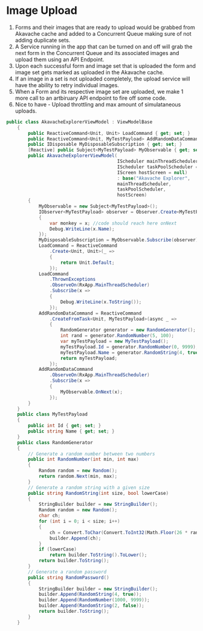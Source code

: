 # Image Upload

1. Forms and their images that are ready to upload would be grabbed from Akavache cache and added to a Concurrent Queue making sure of not adding duplicate sets.
2. A Service running in the app that can be turned on and off will grab the next form in the Concurrent Queue and its associated images and upload them using an API Endpoint.
3. Upon each successful form and image set that is uploaded the form and image set gets marked as uploaded in the Akavache cache.
4. If an image in a set is not uploaded completely, the upload service will have the ability to retry individual images.
5. When a Form and its respective image set are uploaded, we make 1 more call to an artbiruary API endpoint to fire off some code.
6. Nice to have - Upload throttling and max amount of simulataneous uploads.


```csharp
public class AkavacheExplorerViewModel : ViewModelBase
    {
        public ReactiveCommand<Unit, Unit> LoadCommand { get; set; }
        public ReactiveCommand<Unit, MyTestPayload> AddRandomDataCommand { get; set; }
        public IDisposable MyDisposableSubscription { get; set; }
        [Reactive] public Subject<MyTestPayload> MyObservable { get; set; }
        public AkavacheExplorerViewModel(
                                         IScheduler mainThreadScheduler = null,
                                         IScheduler taskPoolScheduler = null,
                                         IScreen hostScreen = null)
                                         : base("Akavache Explorer",
                                         mainThreadScheduler,
                                         taskPoolScheduler,
                                         hostScreen)
        {
            MyObservable = new Subject<MyTestPayload>();
            IObserver<MyTestPayload> observer = Observer.Create<MyTestPayload>(x =>
            {
                var monkey = x; //code should reach here onNext     
                Debug.WriteLine(x.Name);
            });
            MyDisposableSubscription = MyObservable.Subscribe(observer);
            LoadCommand = ReactiveCommand
                .Create<Unit, Unit>(_ =>
                {
                    return Unit.Default;
                });
            LoadCommand
                .ThrownExceptions
                .ObserveOn(RxApp.MainThreadScheduler)
                .Subscribe(x =>
                {
                    Debug.WriteLine(x.ToString());
                });
            AddRandomDataCommand = ReactiveCommand
                .CreateFromTask<Unit, MyTestPayload>(async _ =>
                {
                    RandomGenerator generator = new RandomGenerator();
                    int rand = generator.RandomNumber(5, 100);
                    var myTestPayload = new MyTestPayload();
                    myTestPayload.Id = generator.RandomNumber(0, 9999);
                    myTestPayload.Name = generator.RandomString(4, true);
                    return myTestPayload;
                });
            AddRandomDataCommand
                .ObserveOn(RxApp.MainThreadScheduler)                
                .Subscribe(x =>
                {
                    MyObservable.OnNext(x);
                });
        }
    }
    public class MyTestPayload
    {
        public int Id { get; set; }
        public string Name { get; set; }
    }
    public class RandomGenerator
    {
        // Generate a random number between two numbers    
        public int RandomNumber(int min, int max)
        {
            Random random = new Random();
            return random.Next(min, max);
        }
        // Generate a random string with a given size    
        public string RandomString(int size, bool lowerCase)
        {
            StringBuilder builder = new StringBuilder();
            Random random = new Random();
            char ch;
            for (int i = 0; i < size; i++)
            {
                ch = Convert.ToChar(Convert.ToInt32(Math.Floor(26 * random.NextDouble() + 65)));
                builder.Append(ch);
            }
            if (lowerCase)
                return builder.ToString().ToLower();
            return builder.ToString();
        }
        // Generate a random password    
        public string RandomPassword()
        {
            StringBuilder builder = new StringBuilder();
            builder.Append(RandomString(4, true));
            builder.Append(RandomNumber(1000, 9999));
            builder.Append(RandomString(2, false));
            return builder.ToString();
        }
    }
```

